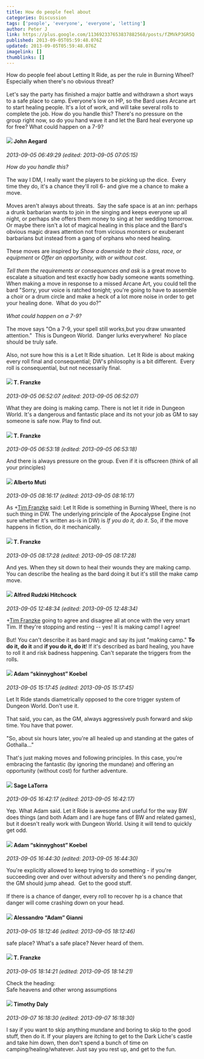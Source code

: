```yaml
---
title: How do people feel about
categories: Discussion
tags: ['people', 'everyone', 'everyone', 'letting']
author: Peter J
link: https://plus.google.com/113692337653837882568/posts/fZMVkP3GR5Q
published: 2013-09-05T05:59:48.076Z
updated: 2013-09-05T05:59:48.076Z
imagelink: []
thumblinks: []
---
```


How do people feel about Letting It Ride, as per the rule in Burning Wheel? Especially when there&#39;s no obvious threat?<br /><br />Let&#39;s say the party has finished a major battle and withdrawn a short ways to a safe place to camp. Everyone&#39;s low on HP, so the Bard uses Arcane art to start healing people. It&#39;s a lot of work, and will take several rolls to complete the job. How do you handle this? There&#39;s no pressure on the group right now, so do you hand wave it and let the Bard heal everyone up for free? What could happen on a 7-9?
<div id='comment z13fv5n4pxuzipkra04cihx5it3pexugm20'>
  <h4><img src='{{site.baseurl}}//images/avatars/113677679278469240206_photo.jpg'> John Aegard</h4>
      <p><cite>2013-09-05 06:49:29 (edited: 2013-09-05 07:05:15)</cite></p>
        <p><i>How do you handle this?</i><br /><br />The way I DM, I really want the players to be picking up the dice.  Every time they do, it&#39;s a chance they&#39;ll roll 6- and give me a chance to make a move.<br /><br />Moves aren&#39;t always about threats.  Say the safe space is at an inn: perhaps a drunk barbarian wants to join in the singing and keeps everyone up all night, or perhaps she offers them money to sing at her wedding tomorrow. Or maybe there isn&#39;t a lot of magical healing in this place and the Bard&#39;s obvious magic draws attention not from vicious monsters or exuberant barbarians but instead from a gang of orphans who need healing. <br /><br />These moves are inspired by <i>Show a downside to their class, race, or equipment</i> or <i>Offer an opportunity, with or without cost</i>.<br /><br /><i>Tell them the requirements or consequences and ask</i> is a great move to  escalate a situation and test exactly how badly someone wants something.  When making a move in response to a missed Arcane Art, you could tell the bard &quot;Sorry, your voice is ratched tonight; you&#39;re going to have to assemble a choir or a drum circle and make a heck of a lot more noise in order to get your healing done.  What do you do?&quot;<br /><br /><i>What could happen on a 7-9?</i><br /><br />The move says &quot;On a 7-9, your spell still works,but you draw unwanted attention.&quot;  This is Dungeon World.  Danger lurks everywhere!  No place should be truly safe.<br /><br />Also, not sure how this is a Let It Ride situation.  Let It Ride is about making every roll final and consequential; DW&#39;s philosophy is a bit different.  Every roll is consequential, but not necessarily final.</p>
</div>
        

<div id='comment z13fv5n4pxuzipkra04cihx5it3pexugm20'>
  <h4><img src='{{site.baseurl}}//images/avatars/110330901807759406775_photo.jpg'> T. Franzke</h4>
      <p><cite>2013-09-05 06:52:07 (edited: 2013-09-05 06:52:07)</cite></p>
        <p>What they are doing is making camp. There is not let it ride in Dungeon World. It&#39;s a dangerous and fantastic place and its not your job as GM to say someone is safe now. Play to find out.</p>
</div>
        

<div id='comment z13fv5n4pxuzipkra04cihx5it3pexugm20'>
  <h4><img src='{{site.baseurl}}//images/avatars/110330901807759406775_photo.jpg'> T. Franzke</h4>
      <p><cite>2013-09-05 06:53:18 (edited: 2013-09-05 06:53:18)</cite></p>
        <p>And there is always pressure on the group. Even if it is offscreen (think of all your principles)</p>
</div>
        

<div id='comment z13fv5n4pxuzipkra04cihx5it3pexugm20'>
  <h4><img src='{{site.baseurl}}//images/avatars/115787882201313683519_photo.jpg'> Alberto Muti</h4>
      <p><cite>2013-09-05 08:16:17 (edited: 2013-09-05 08:16:17)</cite></p>
        <p>As <span class="proflinkWrapper"><span class="proflinkPrefix">+</span><a class="proflink" href="https://plus.google.com/110330901807759406775" oid="110330901807759406775">Tim Franzke</a></span> said: Let It Ride is something in Burning Wheel, there is no such thing in DW. The underlying principle of the Apocalypse Engine (not sure whether it&#39;s written as-is in DW) is <i>If you do it, do it</i>. So, if the move happens in fiction, do it mechanically.</p>
</div>
        

<div id='comment z13fv5n4pxuzipkra04cihx5it3pexugm20'>
  <h4><img src='{{site.baseurl}}//images/avatars/110330901807759406775_photo.jpg'> T. Franzke</h4>
      <p><cite>2013-09-05 08:17:28 (edited: 2013-09-05 08:17:28)</cite></p>
        <p>And yes. When they sit down to heal their wounds they are making camp. You can describe the healing as the bard doing it but it&#39;s still the make camp move. </p>
</div>
        

<div id='comment z13fv5n4pxuzipkra04cihx5it3pexugm20'>
  <h4><img src='{{site.baseurl}}//images/avatars/100812462809734403456_photo.jpg'> Alfred Rudzki Hitchcock</h4>
      <p><cite>2013-09-05 12:48:34 (edited: 2013-09-05 12:48:34)</cite></p>
        <p><span class="proflinkWrapper"><span class="proflinkPrefix">+</span><a class="proflink" href="https://plus.google.com/110330901807759406775" oid="110330901807759406775">Tim Franzke</a></span> going to agree and disagree all at once with the very smart Tim. If they&#39;re stopping and resting -- yes! It is making camp! I agree!<br /><br />But! You can&#39;t describe it as bard magic and say its just &quot;making camp.&quot; <b>To do it, do it</b> and <b>if you do it, do it</b>! If it&#39;s described as bard healing, you have to roll it and risk badness happening. Can&#39;t separate the triggers from the rolls.</p>
</div>
        

<div id='comment z13fv5n4pxuzipkra04cihx5it3pexugm20'>
  <h4><img src='{{site.baseurl}}//images/avatars/112484087750169360510_photo.jpg'> Adam “skinnyghost” Koebel</h4>
      <p><cite>2013-09-05 15:17:45 (edited: 2013-09-05 15:17:45)</cite></p>
        <p>Let It Ride stands diametrically opposed to the core trigger system of Dungeon World. Don&#39;t use it.<br /><br />That said, you can, as the GM, always aggressively push forward and skip time. You have that power.<br /><br />&quot;So, about six hours later, you&#39;re all healed up and standing at the gates of Gothalla...&quot;<br /><br />That&#39;s just making moves and following principles. In this case, you&#39;re embracing the fantastic (by ignoring the mundane) and offering an opportunity (without cost) for further adventure.</p>
</div>
        

<div id='comment z13fv5n4pxuzipkra04cihx5it3pexugm20'>
  <h4><img src='{{site.baseurl}}//images/avatars/117415966179711277938_photo.jpg'> Sage LaTorra</h4>
      <p><cite>2013-09-05 16:42:17 (edited: 2013-09-05 16:42:17)</cite></p>
        <p>Yep. What Adam said. Let it Ride is awesome and useful for the way BW does things (and both Adam and I are huge fans of BW and related games), but it doesn&#39;t really work with Dungeon World. Using it will tend to quickly get odd.</p>
</div>
        

<div id='comment z13fv5n4pxuzipkra04cihx5it3pexugm20'>
  <h4><img src='{{site.baseurl}}//images/avatars/112484087750169360510_photo.jpg'> Adam “skinnyghost” Koebel</h4>
      <p><cite>2013-09-05 16:44:30 (edited: 2013-09-05 16:44:30)</cite></p>
        <p>You&#39;re explicitly allowed to keep trying to do something - if you&#39;re succeeding over and over without adversity and there&#39;s no pending danger, the GM should jump ahead.  Get to the good stuff.<br /><br />If there is a chance of danger, every roll to recover hp is a chance that danger will come crashing down on your head.</p>
</div>
        

<div id='comment z13fv5n4pxuzipkra04cihx5it3pexugm20'>
  <h4><img src='{{site.baseurl}}//images/avatars/106679386179477817028_photo.jpg'> Alessandro “Adam” Gianni</h4>
      <p><cite>2013-09-05 18:12:46 (edited: 2013-09-05 18:12:46)</cite></p>
        <p>safe place? What&#39;s a safe place? Never heard of them.</p>
</div>
        

<div id='comment z13fv5n4pxuzipkra04cihx5it3pexugm20'>
  <h4><img src='{{site.baseurl}}//images/avatars/110330901807759406775_photo.jpg'> T. Franzke</h4>
      <p><cite>2013-09-05 18:14:21 (edited: 2013-09-05 18:14:21)</cite></p>
        <p>Check the heading: <br />Safe heavens and other wrong assumptions</p>
</div>
        

<div id='comment z13fv5n4pxuzipkra04cihx5it3pexugm20'>
  <h4><img src='{{site.baseurl}}//images/avatars/104225706540643394005_photo.jpg'> Timothy Daly</h4>
      <p><cite>2013-09-07 16:18:30 (edited: 2013-09-07 16:18:30)</cite></p>
        <p>I say if you want to skip anything mundane and boring to skip to the good stuff, then do it. If your players are itching to get to the Dark Liche&#39;s castle and take him down, then don&#39;t spend a bunch of time on camping/healing/whatever. Just say you rest up, and get to the fun. </p>
</div>
        
